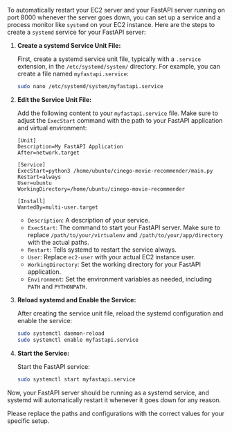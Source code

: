 To automatically restart your EC2 server and your FastAPI server running on port 8000 whenever the server goes down, you can set up a service and a process monitor like `systemd` on your EC2 instance. Here are the steps to create a `systemd` service for your FastAPI server:

1. **Create a systemd Service Unit File:**

    First, create a systemd service unit file, typically with a `.service` extension, in the `/etc/systemd/system/` directory. For example, you can create a file named `myfastapi.service`:

    ```bash
    sudo nano /etc/systemd/system/myfastapi.service
    ```

2. **Edit the Service Unit File:**

    Add the following content to your `myfastapi.service` file. Make sure to adjust the `ExecStart` command with the path to your FastAPI application and virtual environment:

    ```plaintext
    [Unit]
    Description=My FastAPI Application
    After=network.target

    [Service]
    ExecStart=python3 /home/ubuntu/cinego-movie-recommender/main.py
    Restart=always
    User=ubuntu
    WorkingDirectory=/home/ubuntu/cinego-movie-recommender

    [Install]
    WantedBy=multi-user.target
    ```

    - `Description`: A description of your service.
    - `ExecStart`: The command to start your FastAPI server. Make sure to replace `/path/to/your/virtualenv` and `/path/to/your/app/directory` with the actual paths.
    - `Restart`: Tells systemd to restart the service always.
    - `User`: Replace `ec2-user` with your actual EC2 instance user.
    - `WorkingDirectory`: Set the working directory for your FastAPI application.
    - `Environment`: Set the environment variables as needed, including `PATH` and `PYTHONPATH`.

3. **Reload systemd and Enable the Service:**

    After creating the service unit file, reload the systemd configuration and enable the service:

    ```bash
    sudo systemctl daemon-reload
    sudo systemctl enable myfastapi.service
    ```

4. **Start the Service:**

    Start the FastAPI service:

    ```bash
    sudo systemctl start myfastapi.service
    ```

Now, your FastAPI server should be running as a systemd service, and systemd will automatically restart it whenever it goes down for any reason.

Please replace the paths and configurations with the correct values for your specific setup.